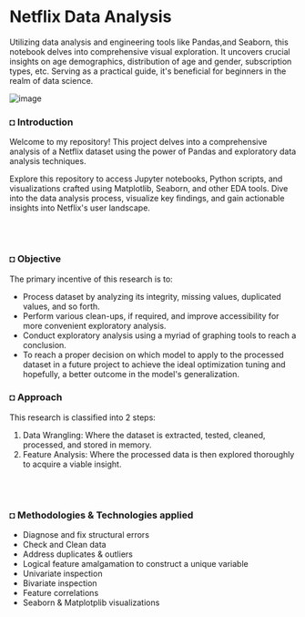 # Netflix Data Analysis

Utilizing data analysis and engineering tools like Pandas,and Seaborn, this notebook delves into comprehensive visual exploration. It uncovers crucial insights on age demographics, distribution of age and gender, subscription types, etc. Serving as a practical guide, it's beneficial for beginners in the realm of data science.

![image](https://github.com/bansiyar097/Netflix-Data-Analysis/assets/155131566/c895015f-dc24-48ed-96d9-973c79435bf6)




### ◘ Introduction  
Welcome to my repository! This project delves into a comprehensive analysis of a Netflix dataset using the power of Pandas and exploratory data analysis techniques.

Explore this repository to access Jupyter notebooks, Python scripts, and visualizations crafted using Matplotlib, Seaborn, and other EDA tools. Dive into the data analysis process, visualize key findings, and gain actionable insights into Netflix's user landscape.

<br/><br/>

### ◘ Objective
The primary incentive of this research is to:
* Process dataset by analyzing its integrity, missing values, duplicated values, and so forth.
* Perform various clean-ups, if required, and improve accessibility for more convenient exploratory analysis.
* Conduct exploratory analysis using a myriad of graphing tools to reach a conclusion.
* To reach a proper decision on which model to apply to the processed dataset in a future project to achieve the ideal optimization 
tuning and hopefully, a better outcome in the model's generalization.

### ◘ Approach
This research is classified into 2 steps:
1.	Data Wrangling: Where the dataset is extracted, tested, cleaned, processed, and stored in memory.
2.	Feature Analysis: Where the processed data is then explored thoroughly to acquire a viable insight.

<br/><br/>

### ◘ Methodologies & Technologies applied
* Diagnose and fix structural errors
* Check and Clean data
* Address duplicates & outliers
* Logical feature amalgamation to construct a unique variable
* Univariate inspection
* Bivariate inspection
* Feature correlations
* Seaborn & Matplotplib visualizations



